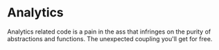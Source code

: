 # Analytics

Analytics related code is a pain in the ass that infringes on the purity of abstractions and functions. The unexpected coupling you'll get for free.
